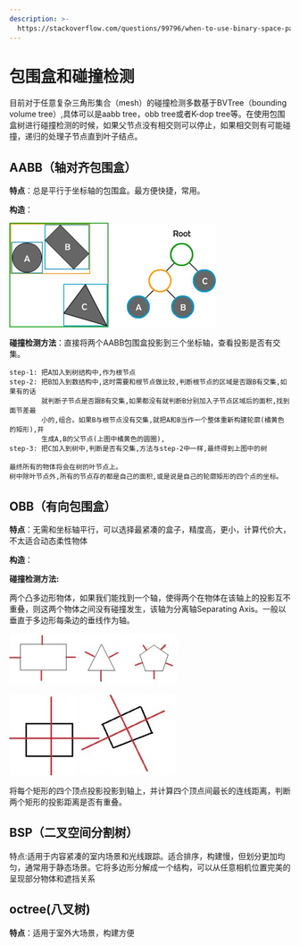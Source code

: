 ```yaml
---
description: >-
  https://stackoverflow.com/questions/99796/when-to-use-binary-space-partitioning-quadtree-octree
---
```


# 包围盒和碰撞检测

目前对于任意复杂三角形集合（mesh）的碰撞检测多数基于BVTree（bounding volume tree）,具体可以是aabb tree，obb tree或者K-dop tree等。在使用包围盒树进行碰撞检测的时候，如果父节点没有相交则可以停止，如果相交则有可能碰撞，递归的处理子节点直到叶子结点。

## AABB（轴对齐包围盒）

**特点**：总是平行于坐标轴的包围盒。最方便快捷，常用。

**构造**：

![](../.gitbook/assets/image%20%284%29.png)

**碰撞检测方法**：直接将两个AABB包围盒投影到三个坐标轴，查看投影是否有交集。

```text
step-1: 把A加入到树结构中,作为根节点
step-2: 把B加入到数结构中,这时需要和根节点做比较,判断根节点的区域是否跟B有交集,如果有的话
        就判断子节点是否跟B有交集,如果都没有就判断B分别加入子节点区域后的面积,找到面节差最
        小的,组合。如果B与根节点没有交集,就把A和B当作一个整体重新构建轮廓(橘黄色的矩形),并
        生成A,B的父节点(上图中橘黄色的圆圈),
step-3: 把C加入到树中,判断是否有交集,方法与step-2中一样,最终得到上图中的树

最终所有的物体将会在树的叶节点上。
树中除叶节点外,所有的节点存的都是自己的面积,或是说是自己的轮廓矩形的四个点的坐标。
```

## OBB（有向包围盒）

**特点**：无需和坐标轴平行，可以选择最紧凑的盒子，精度高，更小，计算代价大，不太适合动态柔性物体

**构造**：

**碰撞检测方法:**

两个凸多边形物体，如果我们能找到一个轴，使得两个在物体在该轴上的投影互不重叠，则这两个物体之间没有碰撞发生，该轴为分离轴Separating Axis。一般以垂直于多边形每条边的垂线作为轴。

![](../.gitbook/assets/image%20%2817%29.png)

![](../.gitbook/assets/image%20%2827%29.png)

将每个矩形的四个顶点投影投影到轴上，并计算四个顶点间最长的连线距离，判断两个矩形的投影距离是否有重叠。

## BSP（二叉空间分割树）

特点:适用于内容紧凑的室内场景和光线跟踪。适合排序，构建慢，但划分更加均匀，通常用于静态场景。它将多边形分解成一个结构，可以从任意相机位置完美的呈现部分物体和遮挡关系

## octree\(八叉树\)

**特点**：适用于室外大场景，构建方便

